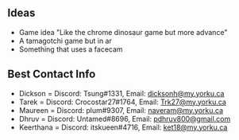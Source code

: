 ## Ideas
- Game idea "Like the chrome dinosaur game but more advance"
- A tamagotchi game but in ar
- Something that uses a facecam

## Best Contact Info
- Dickson = Discord: Tsung#1331, Email: dicksonh@my.yorku.ca
- Tarek = Discord: Crocostar27#1764, Email: Trk27@my.yorku.ca
- Maureen = Discord: plum#9307, Email: naveram@my.yorku.ca
- Dhruv = Discord: Untamed#8696, Email: pdhruv800@gmail.com
- Keerthana = Discord: itskueen#4716, Email: ket18@my.yorku.ca



